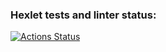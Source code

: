 ### Hexlet tests and linter status:
[![Actions Status](https://github.com/vitaliykez97/python-project-49/workflows/hexlet-check/badge.svg)](https://github.com/vitaliykez97/python-project-49/actions)
